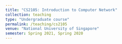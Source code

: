 ```yaml
---
title: "CS2105: Introduction to Computer Network"
collection: teaching
type: "Undergraduate course"
permalink: /teaching/cs2105
venue: "National University of Singapore"
semester: Spring 2021, Spring 2020
---
```


